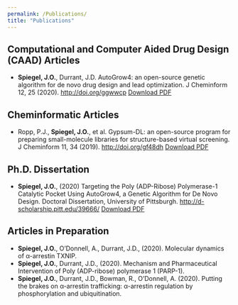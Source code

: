 ```yaml
---
permalink: /Publications/
title: "Publications"
---
```


## Computational and Computer Aided Drug Design (CAAD) Articles

- **Spiegel, J.O.**, Durrant, J.D. AutoGrow4: an open-source genetic algorithm for de novo drug design and lead optimization. J Cheminform 12, 25 (2020). <http://doi.org/ggwwcp> 
    <a id="raw-url" href="https://jacob-spiegel.github.io/Jacob-Spiegel/assets/Papers/AutoGrow4_2020.pdf">Download PDF</a>


## Cheminformatic Articles

- Ropp, P.J., **Spiegel, J.O.**, et al. Gypsum-DL: an open-source program for preparing small-molecule libraries for structure-based virtual screening. J Cheminform 11, 34 (2019). <http://doi.org/gf48dh> 
    <a id="raw-url" href="https://jacob-spiegel.github.io/Jacob-Spiegel/assets/Papers/AutoGrow4_2020.pdf">Download PDF</a>

## Ph.D. Dissertation
- **Spiegel, J.O.**, (2020) Targeting the Poly (ADP-Ribose) Polymerase-1 Catalytic Pocket Using AutoGrow4, a Genetic Algorithm for De Novo Design. Doctoral Dissertation, University of Pittsburgh. <http://d-scholarship.pitt.edu/39666/> 
    <a id="raw-url" href="https://jacob-spiegel.github.io/Jacob-Spiegel/assets/Papers/Jacob_Spiegel_Thesis.pdf">Download PDF</a>

## Articles in Preparation
- **Spiegel, J.O.**, O’Donnell, A., Durrant, J.D., (2020). Molecular dynamics of α-arrestin TXNIP. 
- **Spiegel, J.O.**, Durrant, J.D., (2020). Mechanism and Pharmaceutical Intervention of Poly (ADP-ribose) polymerase 1 (PARP-1). 
- **Spiegel, J.O.**, Durrant, J.D., Bowman, R., O’Donnell, A. (2020). Putting the brakes on α-arrestin trafficking: α-arrestin regulation by phosphorylation and ubiquitination.
